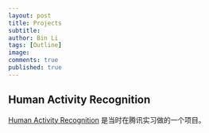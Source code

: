 ```yaml
---
layout: post
title: Projects
subtitle:
author: Bin Li
tags: [Outline]
image: 
comments: true
published: true
---
```


## Human Activity Recognition
[Human Activity Recognition]() 是当时在腾讯实习做的一个项目。